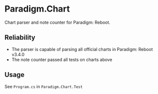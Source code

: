 ﻿# Paradigm.Chart
Chart parser and note counter for Paradigm: Reboot.
## Reliability
* The parser is capable of parsing all official charts in Paradigm: Reboot v3.4.0
* The note counter passed all tests on charts above
## Usage
See `Program.cs` in `Paradigm.Chart.Test`